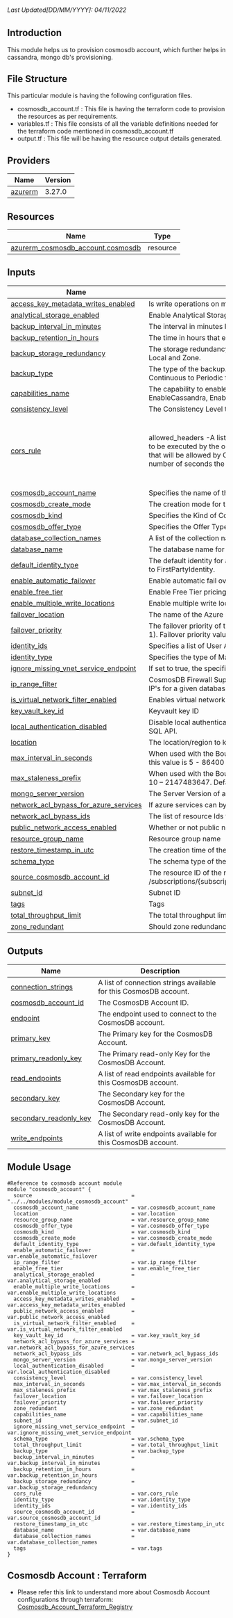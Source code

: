 <!-- BEGIN_TF_DOCS -->
###### Last Updated[DD/MM/YYYY]: 04/11/2022
##  Introduction 
This module helps us to provision cosmosdb account, which further helps in cassandra, mongo db's provisioning.

## File Structure 
This particular module is having the following configuration files.
- cosmosdb_account.tf : This file is having the terraform code to provision the resources as per requirements.
- variables.tf : This file consists of all the variable definitions needed for the terraform code mentioned in cosmosdb_account.tf
- output.tf : This file will be having the resource output details generated.

## Providers

| Name | Version |
|------|---------|
| <a name="provider_azurerm"></a> [azurerm](#provider\_azurerm) | 3.27.0 |

## Resources

| Name | Type |
|------|------|
| [azurerm_cosmosdb_account.cosmosdb](https://registry.terraform.io/providers/hashicorp/azurerm/latest/docs/resources/cosmosdb_account) | resource |

## Inputs

| Name | Description | Type | Default | Required |
|------|-------------|------|---------|:--------:|
| <a name="input_access_key_metadata_writes_enabled"></a> [access\_key\_metadata\_writes\_enabled](#input\_access\_key\_metadata\_writes\_enabled) | Is write operations on metadata resources (databases, containers, throughput) via account keys enabled? Defaults to true. | `string` | true | no |
| <a name="input_analytical_storage_enabled"></a> [analytical\_storage\_enabled](#input\_analytical\_storage\_enabled) | Enable Analytical Storage option for this Cosmos DB account. Defaults to false | `bool` | false | no |
| <a name="input_backup_interval_in_minutes"></a> [backup\_interval\_in\_minutes](#input\_backup\_interval\_in\_minutes) | The interval in minutes between two backups. This is configurable only when type is Periodic. Possible values are between 60 and 1440. | `number` | 60 | no |
| <a name="input_backup_retention_in_hours"></a> [backup\_retention\_in\_hours](#input\_backup\_retention\_in\_hours) | The time in hours that each backup is retained. This is configurable only when type is Periodic. Possible values are between 8 and 720. | `number` | 8 | no |
| <a name="input_backup_storage_redundancy"></a> [backup\_storage\_redundancy](#input\_backup\_storage\_redundancy) | The storage redundancy which is used to indicate type of backup residency. This is configurable only when type is Periodic. Possible values are Geo, Local and Zone. | `string` | n/a | no |
| <a name="input_backup_type"></a> [backup\_type](#input\_backup\_type) | The type of the backup. Possible values are Continuous and Periodic. Defaults to Periodic. Migration of Periodic to Continuous is one-way, changing Continuous to Periodic forces a new resource to be created. | `string` | n/a | yes |
| <a name="input_capabilities_name"></a> [capabilities\_name](#input\_capabilities\_name) | The capability to enable - Possible values are AllowSelfServeUpgradeToMongo36, DisableRateLimitingResponses, EnableAggregationPipeline, EnableCassandra, EnableGremlin, EnableMongo, EnableTable, EnableServerless, MongoDBv3.4 and mongoEnableDocLevelTTL. | `string` | n/a | yes |
| <a name="input_consistency_level"></a> [consistency\_level](#input\_consistency\_level) | The Consistency Level to use for this CosmosDB Account - can be either BoundedStaleness, Eventual, Session, Strong or ConsistentPrefix | `string` | n/a | yes |
| <a name="input_cors_rule"></a> [cors\_rule](#input\_cors\_rule) | allowed\_headers -A list of headers that are allowed to be a part of the cross-origin request. allowed\_methods -A list of HTTP headers that are allowed to be executed by the origin. Valid options are DELETE, GET, HEAD, MERGE, POST, OPTIONS, PUT or PATCH. allowed\_origins -A list of origin domains that will be allowed by CORS. exposed\_headers -A list of response headers that are exposed to CORS clients. max\_age\_in\_seconds - (Required) The number of seconds the client should cache a preflight response. | <pre>object({<br>    allowed_headers    = string<br>    allowed_methods    = string<br>    allowed_origins    = string<br>    exposed_headers    = string<br>    max_age_in_seconds = string<br>  })</pre> | n/a | no |
| <a name="input_cosmosdb_account_name"></a> [cosmosdb\_account\_name](#input\_cosmosdb\_account\_name) | Specifies the name of the CosmosDB Account. | `string` | n/a | yes |
| <a name="input_cosmosdb_create_mode"></a> [cosmosdb\_create\_mode](#input\_cosmosdb\_create\_mode) | The creation mode for the CosmosDB Account. Possible values are Default and Restore. | `string` | "Default" | no |
| <a name="input_cosmosdb_kind"></a> [cosmosdb\_kind](#input\_cosmosdb\_kind) | Specifies the Kind of CosmosDB to create - possible values are GlobalDocumentDB and MongoDB. Defaults to GlobalDocumentDB | `string` | n/a | yes |
| <a name="input_cosmosdb_offer_type"></a> [cosmosdb\_offer\_type](#input\_cosmosdb\_offer\_type) | Specifies the Offer Type to use for this CosmosDB Account - currently this can only be set to Standard | `string` | n/a | yes |
| <a name="input_database_collection_names"></a> [database\_collection\_names](#input\_database\_collection\_names) | A list of the collection names for the restore request. Changing this forces a new resource to be created. | `string` | n/a | no |
| <a name="input_database_name"></a> [database\_name](#input\_database\_name) | The database name for the restore request. Changing this forces a new resource to be created. | `string` | n/a | no |
| <a name="input_default_identity_type"></a> [default\_identity\_type](#input\_default\_identity\_type) | The default identity for accessing Key Vault. Possible values are FirstPartyIdentity, SystemAssignedIdentity or start with UserAssignedIdentity. Defaults to FirstPartyIdentity. | `string` | n/a | yes |
| <a name="input_enable_automatic_failover"></a> [enable\_automatic\_failover](#input\_enable\_automatic\_failover) | Enable automatic fail over for this Cosmos DB account. | `bool` | n/a | no |
| <a name="input_enable_free_tier"></a> [enable\_free\_tier](#input\_enable\_free\_tier) | Enable Free Tier pricing option for this Cosmos DB account. Defaults to false | `bool` | n/a | no |
| <a name="input_enable_multiple_write_locations"></a> [enable\_multiple\_write\_locations](#input\_enable\_multiple\_write\_locations) | Enable multiple write locations for this Cosmos DB account. | `bool` | n/a | no |
| <a name="input_failover_location"></a> [failover\_location](#input\_failover\_location) | The name of the Azure region to host replicated data. | `string` | n/a | yes |
| <a name="input_failover_priority"></a> [failover\_priority](#input\_failover\_priority) | The failover priority of the region. A failover priority of 0 indicates a write region. The maximum value for a failover priority = (total number of regions - 1). Failover priority values must be unique for each of the regions in which the database account exists. | `string` | n/a | yes |
| <a name="input_identity_ids"></a> [identity\_ids](#input\_identity\_ids) | Specifies a list of User Assigned Managed Identity IDs to be assigned to this Cosmos Account. | `list(string)` | n/a | no |
| <a name="input_identity_type"></a> [identity\_type](#input\_identity\_type) | Specifies the type of Managed Service Identity that should be configured on this Cosmos Account. Possible value is only SystemAssigned. | `string` | n/a | yes |
| <a name="input_ignore_missing_vnet_service_endpoint"></a> [ignore\_missing\_vnet\_service\_endpoint](#input\_ignore\_missing\_vnet\_service\_endpoint) | If set to true, the specified subnet will be added as a virtual network rule even if its CosmosDB service endpoint is not active. Defaults to false | `string` | n/a | no |
| <a name="input_ip_range_filter"></a> [ip\_range\_filter](#input\_ip\_range\_filter) | CosmosDB Firewall Support: This value specifies the set of IP addresses or IP address ranges in CIDR form to be included as the allowed list of client IP's for a given database account. IP addresses/ranges must be comma separated and must not contain any spaces. | `string` | n/a | no |
| <a name="input_is_virtual_network_filter_enabled"></a> [is\_virtual\_network\_filter\_enabled](#input\_is\_virtual\_network\_filter\_enabled) | Enables virtual network filtering for this Cosmos DB account. | `bool` | n/a | no |
| <a name="input_key_vault_key_id"></a> [key\_vault\_key\_id](#input\_key\_vault\_key\_id) | Keyvault key ID | `string` | n/a | no |
| <a name="input_local_authentication_disabled"></a> [local\_authentication\_disabled](#input\_local\_authentication\_disabled) | Disable local authentication and ensure only MSI and AAD can be used exclusively for authentication. Defaults to false. Can be set only when using the SQL API. | `bool` | n/a | yes |
| <a name="input_location"></a> [location](#input\_location) | The location/region to keep all your resources. To get the list of all locations with table format from azure cli, run 'az account list-locations -o table' | `string` | n/a | yes |
| <a name="input_max_interval_in_seconds"></a> [max\_interval\_in\_seconds](#input\_max\_interval\_in\_seconds) | When used with the Bounded Staleness consistency level, this value represents the time amount of staleness (in seconds) tolerated. Accepted range for this value is 5 - 86400 (1 day). Defaults to 5. Required when consistency\_level is set to BoundedStaleness. | `number` | n/a | yes |
| <a name="input_max_staleness_prefix"></a> [max\_staleness\_prefix](#input\_max\_staleness\_prefix) | When used with the Bounded Staleness consistency level, this value represents the number of stale requests tolerated. Accepted range for this value is 10 – 2147483647. Defaults to 100. Required when consistency\_level is set to BoundedStaleness. | `number` | n/a | yes |
| <a name="input_mongo_server_version"></a> [mongo\_server\_version](#input\_mongo\_server\_version) | The Server Version of a MongoDB account. Possible values are 4.2, 4.0, 3.6, and 3.2. | `string` | n/a | no |
| <a name="input_network_acl_bypass_for_azure_services"></a> [network\_acl\_bypass\_for\_azure\_services](#input\_network\_acl\_bypass\_for\_azure\_services) | If azure services can bypass ACLs. Defaults to false. | `string` | n/a | no |
| <a name="input_network_acl_bypass_ids"></a> [network\_acl\_bypass\_ids](#input\_network\_acl\_bypass\_ids) | The list of resource Ids for Network Acl Bypass for this Cosmos DB account. | `list(string)` | n/a | no |
| <a name="input_public_network_access_enabled"></a> [public\_network\_access\_enabled](#input\_public\_network\_access\_enabled) | Whether or not public network access is allowed for this CosmosDB account. | `bool` | n/a | no |
| <a name="input_resource_group_name"></a> [resource\_group\_name](#input\_resource\_group\_name) | Resource group name | `string` | n/a | yes |
| <a name="input_restore_timestamp_in_utc"></a> [restore\_timestamp\_in\_utc](#input\_restore\_timestamp\_in\_utc) | The creation time of the database or the collection (Datetime Format RFC 3339). | `string` | n/a | no |
| <a name="input_schema_type"></a> [schema\_type](#input\_schema\_type) | The schema type of the Analytical Storage for this Cosmos DB account. Possible values are FullFidelity and WellDefined. | `string` | n/a | no |
| <a name="input_source_cosmosdb_account_id"></a> [source\_cosmosdb\_account\_id](#input\_source\_cosmosdb\_account\_id) | The resource ID of the restorable database account from which the restore has to be initiated. The example is /subscriptions/{subscriptionId}/providers/Microsoft.DocumentDB/locations/{location}/restorableDatabaseAccounts/{restorableDatabaseAccountName}. | `string` | n/a | no |
| <a name="input_subnet_id"></a> [subnet\_id](#input\_subnet\_id) | Subnet ID | `string` | n/a | yes |
| <a name="input_tags"></a> [tags](#input\_tags) | Tags | `map(any)` | n/a | yes |
| <a name="input_total_throughput_limit"></a> [total\_throughput\_limit](#input\_total\_throughput\_limit) | The total throughput limit imposed on this Cosmos DB account (RU/s). Possible values are at least -1. -1 means no limit. | `string` | n/a | yes |
| <a name="input_zone_redundant"></a> [zone\_redundant](#input\_zone\_redundant) | Should zone redundancy be enabled for this region? Defaults to false. | `bool` | n/a | no |

## Outputs

| Name | Description |
|------|-------------|
| <a name="output_connection_strings"></a> [connection\_strings](#output\_connection\_strings) | A list of connection strings available for this CosmosDB account. |
| <a name="output_cosmosdb_account_id"></a> [cosmosdb\_account\_id](#output\_cosmosdb\_account\_id) | The CosmosDB Account ID. |
| <a name="output_endpoint"></a> [endpoint](#output\_endpoint) | The endpoint used to connect to the CosmosDB account. |
| <a name="output_primary_key"></a> [primary\_key](#output\_primary\_key) | The Primary key for the CosmosDB Account. |
| <a name="output_primary_readonly_key"></a> [primary\_readonly\_key](#output\_primary\_readonly\_key) | The Primary read-only Key for the CosmosDB Account. |
| <a name="output_read_endpoints"></a> [read\_endpoints](#output\_read\_endpoints) | A list of read endpoints available for this CosmosDB account. |
| <a name="output_secondary_key"></a> [secondary\_key](#output\_secondary\_key) | The Secondary key for the CosmosDB Account. |
| <a name="output_secondary_readonly_key"></a> [secondary\_readonly\_key](#output\_secondary\_readonly\_key) | The Secondary read-only key for the CosmosDB Account. |
| <a name="output_write_endpoints"></a> [write\_endpoints](#output\_write\_endpoints) | A list of write endpoints available for this CosmosDB account. |

## Module Usage
```
#Reference to cosmosdb account module
module "cosmosdb_account" {
  source                                = "../../modules/module_cosmosdb_account"
  cosmosdb_account_name                 = var.cosmosdb_account_name
  location                              = var.location
  resource_group_name                   = var.resource_group_name
  cosmosdb_offer_type                   = var.cosmosdb_offer_type
  cosmosdb_kind                         = var.cosmosdb_kind
  cosmosdb_create_mode                  = var.cosmosdb_create_mode
  default_identity_type                 = var.default_identity_type
  enable_automatic_failover             = var.enable_automatic_failover
  ip_range_filter                       = var.ip_range_filter
  enable_free_tier                      = var.enable_free_tier
  analytical_storage_enabled            = var.analytical_storage_enabled
  enable_multiple_write_locations       = var.enable_multiple_write_locations
  access_key_metadata_writes_enabled    = var.access_key_metadata_writes_enabled
  public_network_access_enabled         = var.public_network_access_enabled
  is_virtual_network_filter_enabled     = var.is_virtual_network_filter_enabled
  key_vault_key_id                      = var.key_vault_key_id
  network_acl_bypass_for_azure_services = var.network_acl_bypass_for_azure_services
  network_acl_bypass_ids                = var.network_acl_bypass_ids
  mongo_server_version                  = var.mongo_server_version
  local_authentication_disabled         = var.local_authentication_disabled
  consistency_level                     = var.consistency_level
  max_interval_in_seconds               = var.max_interval_in_seconds
  max_staleness_prefix                  = var.max_staleness_prefix
  failover_location                     = var.failover_location
  failover_priority                     = var.failover_priority
  zone_redundant                        = var.zone_redundant
  capabilities_name                     = var.capabilities_name
  subnet_id                             = var.subnet_id
  ignore_missing_vnet_service_endpoint  = var.ignore_missing_vnet_service_endpoint
  schema_type                           = var.schema_type
  total_throughput_limit                = var.total_throughput_limit
  backup_type                           = var.backup_type
  backup_interval_in_minutes            = var.backup_interval_in_minutes
  backup_retention_in_hours             = var.backup_retention_in_hours
  backup_storage_redundancy             = var.backup_storage_redundancy
  cors_rule                             = var.cors_rule
  identity_type                         = var.identity_type
  identity_ids                          = var.identity_ids
  source_cosmosdb_account_id            = var.source_cosmosdb_account_id
  restore_timestamp_in_utc              = var.restore_timestamp_in_utc
  database_name                         = var.database_name
  database_collection_names             = var.database_collection_names
  tags                                  = var.tags
}

```

## Cosmosdb Account : Terraform
* Please refer this link to understand more about Cosmosdb Account configurations through terraform: [Cosmosdb_Account_Terraform_Registry](https://registry.terraform.io/providers/hashicorp/azurerm/latest/docs/resources/cosmosdb_account#example-usage)
<!-- END_TF_DOCS -->
